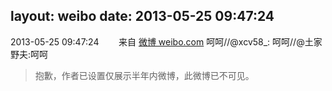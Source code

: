layout: weibo
date: 2013-05-25 09:47:24
---
<meta name="referrer" content="no-referrer" />

2013-05-25 09:47:24  &nbsp;&nbsp;&nbsp;&nbsp;&nbsp;&nbsp; 来自 <a href="http://weibo.com/" rel="nofollow">微博 weibo.com</a>
呵呵//@xcv58_: 呵呵//@土家野夫:呵呵
>  抱歉，作者已设置仅展示半年内微博，此微博已不可见。 ​​​
